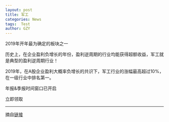 ```yaml
---
layout: post
title: 军工
categories: News
tags:  Test
author: GZY
---
```


2019年开年最为确定的板块之一

历史上，在企业盈利负增长的年份，盈利逆周期的行业均能获得超额收益，军工就是典型的盈利逆周期行业！

2019年，在A股企业盈利大概率负增长的共识下，军工行业的涨幅最高超过10%，在一级行业中排名第一。

年报&季报时间窗口已开启

立即领取

*****

摘自[链接](http://g.gp51.com/1901/11890/)